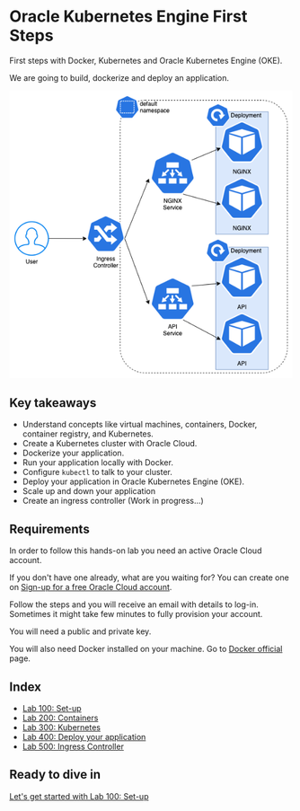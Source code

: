 # Oracle Kubernetes Engine First Steps

First steps with Docker, Kubernetes and Oracle Kubernetes Engine (OKE).

We are going to build, dockerize and deploy an application.

![Architecture](images/use-case.png)

## Key takeaways

- Understand concepts like virtual machines, containers, Docker, container registry, and Kubernetes.
- Create a Kubernetes cluster with Oracle Cloud.
- Dockerize your application.
- Run your application locally with Docker.
- Configure `kubectl` to talk to your cluster.
- Deploy your application in Oracle Kubernetes Engine (OKE).
- Scale up and down your application
- Create an ingress controller (Work in progress...)

## Requirements

In order to follow this hands-on lab you need an active Oracle Cloud account.

If you don't have one already, what are you waiting for? You can create one on [Sign-up for a free Oracle Cloud account](http://bit.ly/34TzwGf).

Follow the steps and you will receive an email with details to log-in. Sometimes it might take few minutes to fully provision your account.

You will need a public and private key.

You will also need Docker installed on your machine. Go to [Docker official](https://docs.docker.com/install/) page.

## Index

- [Lab 100: Set-up](./lab100/README.md)
- [Lab 200: Containers](./lab200/README.md)
- [Lab 300: Kubernetes](./lab300/README.md)
- [Lab 400: Deploy your application](./lab400/README.md)
- [Lab 500: Ingress Controller](./lab500/README.md)

## Ready to dive in

[Let's get started with Lab 100: Set-up](./lab100/README.md)
